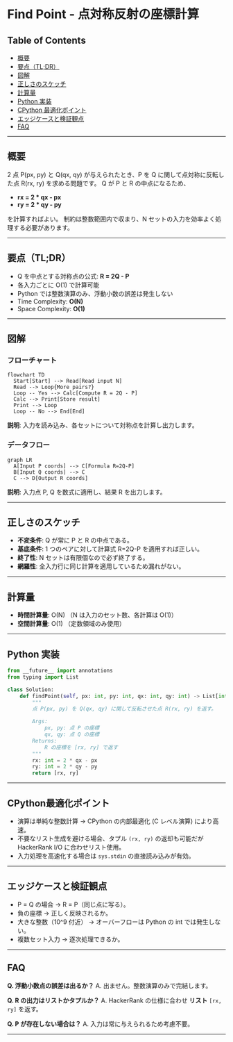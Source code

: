 # Find Point - 点対称反射の座標計算

## Table of Contents

- [概要](#overview)
- [要点（TL;DR）](#tldr)
- [図解](#figures)
- [正しさのスケッチ](#correctness)
- [計算量](#complexity)
- [Python 実装](#impl)
- [CPython 最適化ポイント](#cpython)
- [エッジケースと検証観点](#edgecases)
- [FAQ](#faq)

---

<h2 id="overview">概要</h2>

2 点 P(px, py) と Q(qx, qy) が与えられたとき、P を Q に関して点対称に反転した点 R(rx, ry) を求める問題です。
Q が P と R の中点になるため、

- **rx = 2 \* qx - px**
- **ry = 2 \* qy - py**

を計算すればよい。
制約は整数範囲内で収まり、N セットの入力を効率よく処理する必要があります。

---

<h2 id="tldr">要点（TL;DR）</h2>

- Q を中点とする対称点の公式: **R = 2Q - P**
- 各入力ごとに O(1) で計算可能
- Python では整数演算のみ、浮動小数の誤差は発生しない
- Time Complexity: **O(N)**
- Space Complexity: **O(1)**

---

<h2 id="figures">図解</h2>

### フローチャート

```mermaid
flowchart TD
  Start[Start] --> Read[Read input N]
  Read --> Loop{More pairs?}
  Loop -- Yes --> Calc[Compute R = 2Q - P]
  Calc --> Print[Store result]
  Print --> Loop
  Loop -- No --> End[End]
```

**説明**: 入力を読み込み、各セットについて対称点を計算し出力します。

### データフロー

```mermaid
graph LR
  A[Input P coords] --> C[Formula R=2Q-P]
  B[Input Q coords] --> C
  C --> D[Output R coords]
```

**説明**: 入力点 P, Q を数式に適用し、結果 R を出力します。

---

<h2 id="correctness">正しさのスケッチ</h2>

- **不変条件**: Q が常に P と R の中点である。
- **基底条件**: 1 つのペアに対して計算式 R=2Q-P を適用すれば正しい。
- **終了性**: N セットは有限個なので必ず終了する。
- **網羅性**: 全入力行に同じ計算を適用しているため漏れがない。

---

<h2 id="complexity">計算量</h2>

- **時間計算量**: O(N) （N は入力のセット数、各計算は O(1)）
- **空間計算量**: O(1) （定数領域のみ使用）

---

<h2 id="impl">Python 実装</h2>

```python
from __future__ import annotations
from typing import List

class Solution:
    def findPoint(self, px: int, py: int, qx: int, qy: int) -> List[int]:
        """
        点 P(px, py) を Q(qx, qy) に関して反転させた点 R(rx, ry) を返す。

        Args:
            px, py: 点 P の座標
            qx, qy: 点 Q の座標
        Returns:
            R の座標を [rx, ry] で返す
        """
        rx: int = 2 * qx - px
        ry: int = 2 * qy - py
        return [rx, ry]
```

---

<h2 id="cpython">CPython最適化ポイント</h2>

- 演算は単純な整数計算 → CPython の内部最適化 (C レベル演算) により高速。
- 不要なリスト生成を避ける場合、タプル `(rx, ry)` の返却も可能だが HackerRank I/O に合わせリスト使用。
- 入力処理を高速化する場合は `sys.stdin` の直接読み込みが有効。

---

<h2 id="edgecases">エッジケースと検証観点</h2>

- P = Q の場合 → R = P（同じ点に写る）。
- 負の座標 → 正しく反映されるか。
- 大きな整数（10^9 付近） → オーバーフローは Python の int では発生しない。
- 複数セット入力 → 逐次処理できるか。

---

<h2 id="faq">FAQ</h2>

**Q. 浮動小数点の誤差は出るか？**
A. 出ません。整数演算のみで完結します。

**Q. R の出力はリストかタプルか？**
A. HackerRank の仕様に合わせ **リスト** `[rx, ry]` を返す。

**Q. P が存在しない場合は？**
A. 入力は常に与えられるため考慮不要。

---
